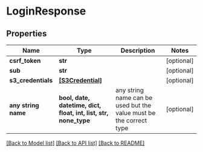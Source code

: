 # LoginResponse


## Properties
Name | Type | Description | Notes
------------ | ------------- | ------------- | -------------
**csrf_token** | **str** |  | [optional] 
**sub** | **str** |  | [optional] 
**s3_credentials** | [**[S3Credential]**](S3Credential.md) |  | [optional] 
**any string name** | **bool, date, datetime, dict, float, int, list, str, none_type** | any string name can be used but the value must be the correct type | [optional]

[[Back to Model list]](../README.md#documentation-for-models) [[Back to API list]](../README.md#documentation-for-api-endpoints) [[Back to README]](../README.md)


